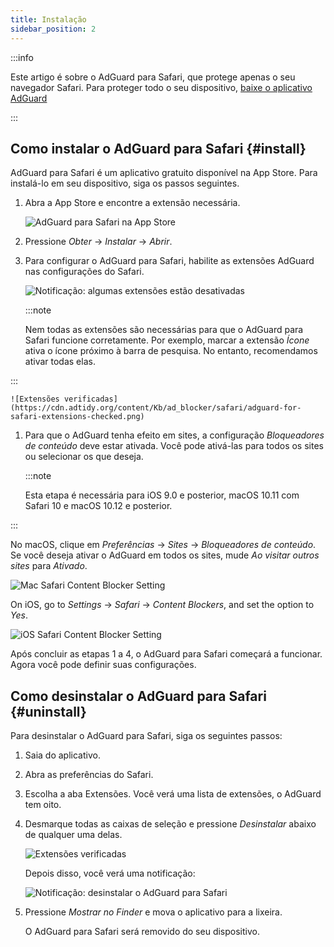 ```yaml
---
title: Instalação
sidebar_position: 2
---
```


:::info

Este artigo é sobre o AdGuard para Safari, que protege apenas o seu navegador Safari. Para proteger todo o seu dispositivo, [baixe o aplicativo AdGuard](https://agrd.io/download-kb-adblock)

:::

## Como instalar o AdGuard para Safari {#install}

AdGuard para Safari é um aplicativo gratuito disponível na App Store. Para instalá-lo em seu dispositivo, siga os passos seguintes.

1. Abra a App Store e encontre a extensão necessária.

    ![AdGuard para Safari na App Store](https://cdn.adtidy.org/content/Kb/ad_blocker/safari/adguard-for-safari-app-store.png)

1. Pressione *Obter* → *Instalar* → *Abrir*.

1. Para configurar o AdGuard para Safari, habilite as extensões AdGuard nas configurações do Safari.

    ![Notificação: algumas extensões estão desativadas](https://cdn.adtidy.org/content/Kb/ad_blocker/safari/adguard-for-safari-notification.png)

    :::note

    Nem todas as extensões são necessárias para que o AdGuard para Safari funcione corretamente. Por exemplo, marcar a extensão *Ícone* ativa o ícone próximo à barra de pesquisa. No entanto, recomendamos ativar todas elas.


:::

    ![Extensões verificadas](https://cdn.adtidy.org/content/Kb/ad_blocker/safari/adguard-for-safari-extensions-checked.png)

1. Para que o AdGuard tenha efeito em sites, a configuração *Bloqueadores de conteúdo* deve estar ativada. Você pode ativá-las para todos os sites ou selecionar os que deseja.

    :::note

    Esta etapa é necessária para iOS 9.0 e posterior, macOS 10.11 com Safari 10 e macOS 10.12 e posterior.


:::

No macOS, clique em *Preferências* → *Sites* → *Bloqueadores de conteúdo*. Se você deseja ativar o AdGuard em todos os sites, mude *Ao visitar outros sites* para *Ativado*.

![Mac Safari Content Blocker Setting](https://i0.imgs.ovh/2023/10/26/Fmc9U.png)
<!-- adguard-for-safari-content-blocker-setting-macos.png -->

On iOS, go to *Settings* → *Safari* → *Content Blockers*, and set the option to *Yes*.

![iOS Safari Content Blocker Setting](https://i0.imgs.ovh/2023/10/26/FmgM0.jpeg)
<!-- adguard-for-safari-content-blocker-setting-ios.jpg -->

Após concluir as etapas 1 a 4, o AdGuard para Safari começará a funcionar. Agora você pode definir suas configurações.

## Como desinstalar o AdGuard para Safari {#uninstall}

Para desinstalar o AdGuard para Safari, siga os seguintes passos:

1. Saia do aplicativo.

1. Abra as preferências do Safari.

1. Escolha a aba Extensões. Você verá uma lista de extensões, o AdGuard tem oito.

1. Desmarque todas as caixas de seleção e pressione *Desinstalar* abaixo de qualquer uma delas.

    ![Extensões verificadas](https://cdn.adtidy.org/public/Adguard/kb/installation/Safari/extensionschecked.png)

    Depois disso, você verá uma notificação:

    ![Notificação: desinstalar o AdGuard para Safari](https://cdn.adtidy.org/public/Adguard/kb/installation/Safari/showinfinder.png)

1. Pressione *Mostrar no Finder* e mova o aplicativo para a lixeira.

    O AdGuard para Safari será removido do seu dispositivo.
